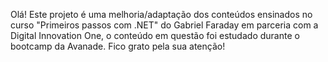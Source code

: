 Olá! Este projeto é uma melhoria/adaptação dos conteúdos ensinados no curso "Primeiros passos com .NET" do Gabriel Faraday em parceria com a Digital Innovation One, o conteúdo em questão foi estudado durante o bootcamp da Avanade. Fico grato pela sua atenção!